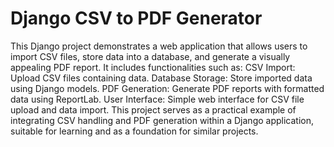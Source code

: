 # Django CSV to PDF Generator

This Django project demonstrates a web application that allows users to import CSV files, store data into a database, and generate a visually appealing PDF report. It includes functionalities such as:
CSV Import: Upload CSV files containing data.
Database Storage: Store imported data using Django models.
PDF Generation: Generate PDF reports with formatted data using ReportLab.
User Interface: Simple web interface for CSV file upload and data import.
This project serves as a practical example of integrating CSV handling and PDF generation within a Django application, suitable for learning and as a foundation for similar projects.
